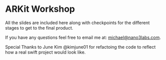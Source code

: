 # ARKit Workshop

All the slides are included here along with checkpoints for the different stages to get to the final product.

If you have any questions feel free to email me at: michael@nano3labs.com.

Special Thanks to June Kim @kimjune01 for refactoing the code to reflect how a real swift project would look like.
